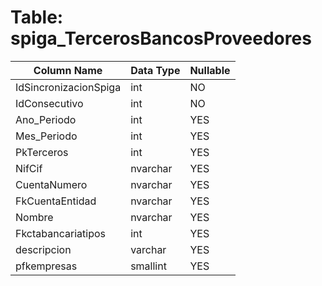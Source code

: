 # Table: spiga_TercerosBancosProveedores

| Column Name | Data Type | Nullable |
|-------------|-----------|----------|
| IdSincronizacionSpiga | int | NO |
| IdConsecutivo | int | NO |
| Ano_Periodo | int | YES |
| Mes_Periodo | int | YES |
| PkTerceros | int | YES |
| NifCif | nvarchar | YES |
| CuentaNumero | nvarchar | YES |
| FkCuentaEntidad | nvarchar | YES |
| Nombre | nvarchar | YES |
| Fkctabancariatipos | int | YES |
| descripcion | varchar | YES |
| pfkempresas | smallint | YES |
